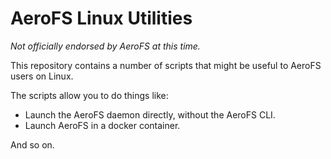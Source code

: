 AeroFS Linux Utilities
===

*Not officially endorsed by AeroFS at this time.*

This repository contains a number of scripts that might be useful to AeroFS
users on Linux.

The scripts allow you to do things like:

- Launch the AeroFS daemon directly, without the AeroFS CLI.
- Launch AeroFS in a docker container.

And so on.
